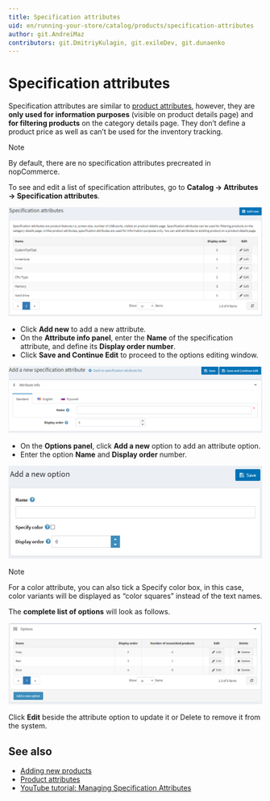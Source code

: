 ```yaml
---
title: Specification attributes
uid: en/running-your-store/catalog/products/specification-attributes
author: git.AndreiMaz
contributors: git.DmitriyKulagin, git.exileDev, git.dunaenko
---
```


# Specification attributes

Specification attributes are similar to [product attributes](xref:en/running-your-store/catalog/products/product-attributes), however, they are **only used for information purposes** (visible on product details page) and **for filtering products** on the category details page. They don’t define a product price as well as can’t be used for the inventory tracking.
> [!NOTE]
> 
> By default, there are no specification attributes precreated in nopCommerce.

To see and edit a list of specification attributes, go to **Catalog → Attributes → Specification attributes**.

![specification_attributes](_static/specification-attributes/specification_attributes.png)

- Click **Add new** to add a new attribute.
- On the **Attribute info panel**, enter the **Name** of the specification attribute, and define its **Display order number**.
- Click **Save and Continue Edit** to proceed to the options editing window.

![add_a_new_specification_attributes](_static/specification-attributes/add_a_new_specification_attributes.png)

- On the **Options panel**, click **Add a new** option to add an attribute option.
- Enter the option **Name** and **Display order** number.

![add_a_new_option](_static/specification-attributes/add_a_new_option.jpg)

> [!NOTE]
> 
> For a color attribute, you can also tick a Specify color box, in this case, color variants will be displayed as “color squares” instead of the text names.

The **complete list of options** will look as follows.

![options](_static/specification-attributes/options.png)

Click **Edit** beside the attribute option to update it or Delete to remove it from the system.

## See also

- [Adding new products](xref:en/running-your-store/catalog/products/add-product-for-beginners)
- [Product attributes](xref:en/running-your-store/catalog/products/product-attributes)
- [YouTube tutorial: Managing Specification Attributes](https://www.youtube.com/watch?v=YmD_vHqWzQw&index=11&list=PLnL_aDfmRHwsbhj621A-RFb1KnzeFxYz4)
